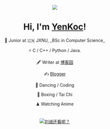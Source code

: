 <p align="center"><img src="https://i.giphy.com/RThN0hOS2GO4M.gif" /></p>
<h1 align="center"></h1>
<h1 align="center">Hi, I'm <a href="https://www.cnblogs.com/YenKoc/">YenKoc</a>!</h1> 
<div align="center"> 
<p >🍻 Junior at 🇨🇳 JXNU, _BSc in Computer Science_</p>
<p >⚡ C / C++ / Python / Java.</p>
<p align="center"> 🖋 Writer at <a href="https://www.cnblogs.com/YenKoc">博客园</a></p>
<p align="center">✍️ <a href="https://www.cnblogs.com/YenKoc">Blogger</a></p>
<p align="center"> 🏃 Dancing / Coding</p>
<p align="center">🥋 Boxing / Tai Chi</p>
<p align="center">♟ Watching Anime </p>
</div>

<h1 align="center"></h1>
<p align="center">
  <a href="https://github.com/edisonlee55"><img src="https://github-readme-stats.vercel.app/api?username=edisonlee55&hide_border=true&show_icons=true" alt="刘诚还看呢？"></a>
</p>
